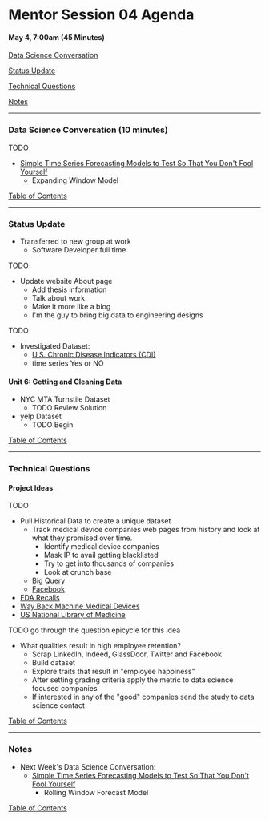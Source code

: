 # Mentor Session 04 Agenda

#### May 4, 7:00am (45 Minutes)


[Data Science Conversation](#ds_converstation)

[Status Update](#status_update)

[Technical Questions](#technical_questions)

[Notes](#notes)


---
### <a name="ds_conversation"></a> Data Science Conversation (10 minutes)
TODO
- [Simple Time Series Forecasting Models to Test So That You Don't Fool Yourself](http://machinelearningmastery.com/simple-time-series-forecasting-models/)
    - Expanding Window Model

[Table of Contents](#toc)


---
### <a name="status_update"></a> Status Update
- Transferred to new group at work
    - Software Developer full time
    
TODO
- Update website About page
    - Add thesis information
    - Talk about work
    - Make it more like a blog
    - I'm the guy to bring big data to engineering designs

TODO
- Investigated Dataset:
    - [U.S. Chronic Disease Indicators (CDI)](https://catalog.data.gov/dataset/u-s-chronic-disease-indicators-cdi-e50c9)
    - time series Yes or NO

#### Unit 6: Getting and Cleaning Data
- NYC MTA Turnstile Dataset
    - TODO Review Solution
- yelp Dataset
    - TODO Begin

[Table of Contents](#toc)


---
### <a name="technical_questions"></a> Technical Questions 

#### Project Ideas
TODO
- Pull Historical Data to create a unique dataset
    - Track medical device companies web pages from history and look at what
     they promised over time.
        - Identify medical device companies
        - Mask IP to avail getting blacklisted
        - Try to get into thousands of companies
        - Look at crunch base 
    - [Big Query](https://cloud.google.com/bigquery/what-is-bigquery)
    - [Facebook](https://developers.facebook.com/docs/graph-api)
- [FDA Recalls](https://www.fda.gov/MedicalDevices/Safety/ListofRecalls/default.htm)
- [Way Back Machine Medical Devices](http://wayback.archive-it.org/7993/20170110233525/http://www.fda.gov/MedicalDevices/DeviceRegulationandGuidance/Databases/default.htm)
- [US National Library of Medicine](https://accessgudid.nlm.nih.gov/)

TODO go through the question epicycle for this idea 
- What qualities result in high employee retention?
    - Scrap LinkedIn, Indeed, GlassDoor, Twitter and Facebook
    - Build dataset
    - Explore traits that result in "employee happiness"
    - After setting grading criteria apply the metric to data science 
    focused companies
    - If interested in any of the "good" companies send the study to data 
    science contact
    
[Table of Contents](#toc)


---
### <a name="notes"></a> Notes
- Next Week's Data Science Conversation:
    - [Simple Time Series Forecasting Models to Test So That You Don't Fool Yourself](http://machinelearningmastery.com/simple-time-series-forecasting-models/)
        - Rolling Window Forecast Model

[Table of Contents](#toc)

